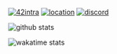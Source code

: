 [![42intra](https://shields.io/badge/gapoulai-black?logoColor=white&logo=42&style=for-the-badge)](https://profile.intra.42.fr/users/gapoulai)
[![location](https://shields.io/badge/lyon-black?logoColor=white&logo=google-maps&style=for-the-badge)](https://www.google.fr/maps/place/Lyon)
[![discord](https://shields.io/badge/gapoulai%231234-black?logoColor=white&logo=discord&style=for-the-badge)](https://discord.com/users/356080354030911489)

![github stats](https://github-readme-stats.vercel.app/api?username=gapoulai&theme=dark&count_private=true&hide_border=true&show_icons=true&include_all_commits=true&custom_title=GitHub+Stats)

![wakatime stats](https://github-readme-stats.vercel.app/api/wakatime?username=gapoulai&theme=dark&hide_border=true&layout=compact)

